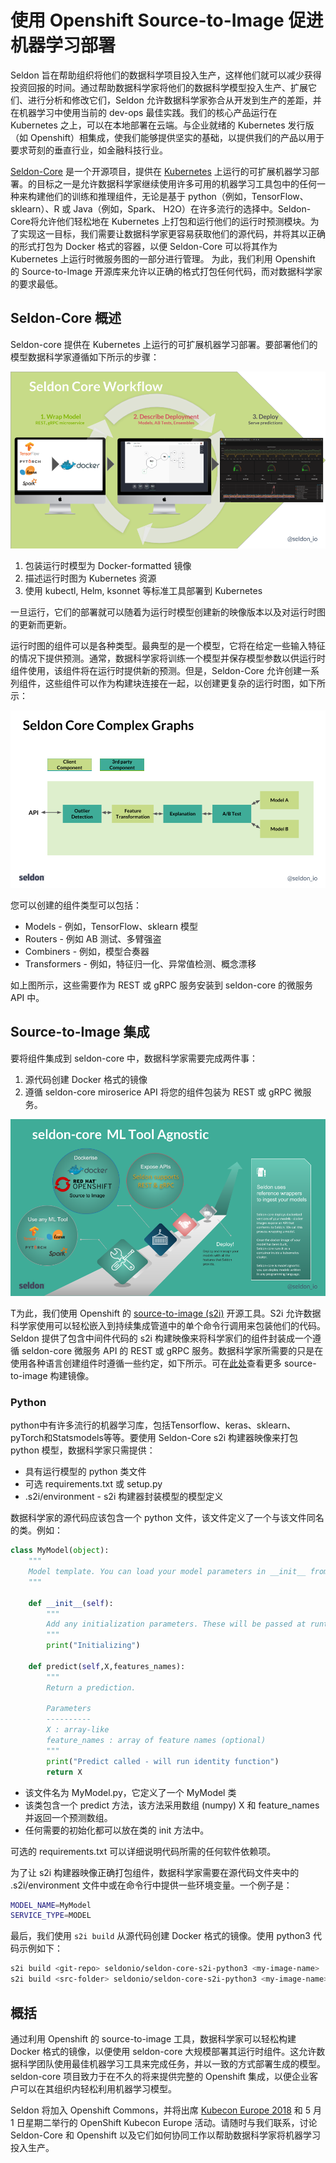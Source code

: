 # 使用 Openshift Source-to-Image 促进机器学习部署

Seldon 旨在帮助组织将他们的数据科学项目投入生产，这样他们就可以减少获得投资回报的时间。通过帮助数据科学家将他们的数据科学模型投入生产、扩展它们、进行分析和修改它们，Seldon 允许数据科学家弥合从开发到生产的差距，并在机器学习中使用当前的 dev-ops 最佳实践。我们的核心产品运行在 Kubernetes 之上，可以在本地部署在云端。与企业就绪的 Kubernetes 发行版（如 Openshift）相集成，使我们能够提供坚实的基础，以提供我们的产品以用于要求苛刻的垂直行业，如金融科技行业。

[Seldon-Core](https://github.com/SeldonIO/seldon-core) 是一个开源项目，提供在 [Kubernetes](https://kubernetes.io/) 上运行的可扩展机器学习部署。的目标之一是允许数据科学家继续使用许多可用的机器学习工具包中的任何一种来构建他们的训练和推理组件，无论是基于 python（例如，TensorFlow、sklearn）、R 或 Java（例如，Spark、 H2O）在许多流行的选择中。Seldon-Core将允许他们轻松地在 Kubernetes 上打包和运行他们的运行时预测模块。为了实现这一目标，我们需要让数据科学家更容易获取他们的源代码，并将其以正确的形式打包为 Docker 格式的容器，以便 Seldon-Core 可以将其作为 Kubernetes 上运行时微服务图的一部分进行管理。 为此，我们利用 Openshift 的 Source-to-Image 开源库来允许以正确的格式打包任何代码，而对数据科学家的要求最低。

## Seldon-Core 概述

Seldon-core 提供在 Kubernetes 上运行的可扩展机器学习部署。要部署他们的模型数据科学家遵循如下所示的步骤：

![API](./deploy.png)

1.  包装运行时模型为 Docker-formatted 镜像
1.  描述运行时图为 Kubernetes 资源
1.  使用 kubectl, Helm, ksonnet 等标准工具部署到 Kubernetes

一旦运行，它们的部署就可以随着为运行时模型创建新的映像版本以及对运行时图的更新而更新。

运行时图的组件可以是各种类型。最典型的是一个模型，它将在给定一些输入特征的情况下提供预测。通常，数据科学家将训练一个模型并保存模型参数以供运行时组件使用，该组件将在运行时提供新的预测。但是，Seldon-Core 允许创建一系列组件，这些组件可以作为构建块连接在一起，以创建更复杂的运行时图，如下所示：

![graphs](./graphs.png)

您可以创建的组件类型可以包括：

- Models - 例如，TensorFlow、sklearn 模型
- Routers - 例如 AB 测试、多臂强盗
- Combiners - 例如，模型合奏器
- Transformers - 例如，特征归一化、异常值检测、概念漂移

如上图所示，这些需要作为 REST 或 gRPC 服务安装到 seldon-core 的微服务 API 中。

## Source-to-Image 集成

要将组件集成到 seldon-core 中，数据科学家需要完成两件事：

1.  源代码创建 Docker 格式的镜像
1.  遵循 seldon-core miroserice API 将您的组件包装为 REST 或 gRPC 微服务。

![wrap](./wrap.png)

T为此，我们使用 Openshift 的 [source-to-image (s2i)](https://github.com/openshift/source-to-image) 开源工具。S2i 允许数据科学家使用可以轻松嵌入到持续集成管道中的单个命令行调用来包装他们的代码。 Seldon 提供了包含中间件代码的 s2i 构建映像来将科学家们的组件封装成一个遵循 seldon-core 微服务 API 的 REST 或 gRPC 服务。数据科学家所需要的只是在使用各种语言创建组件时遵循一些约定，如下所示。可在[此处](https://github.com/SeldonIO/seldon-core/tree/master/wrappers/s2i)查看更多 source-to-image 构建镜像。

### Python

python中有许多流行的机器学习库，包括Tensorflow、keras、sklearn、pyTorch和Statsmodels等等。要使用 Seldon-Core s2i 构建器映像来打包 python 模型，数据科学家只需提供：

- 具有运行模型的 python 类文件
- 可选 requirements.txt 或 setup.py
- .s2i/environment - s2i 构建器封装模型的模型定义

数据科学家的源代码应该包含一个 python 文件，该文件定义了一个与该文件同名的类。例如：

```python
class MyModel(object):
    """
    Model template. You can load your model parameters in __init__ from a location accessible at runtime
    """

    def __init__(self):
        """
        Add any initialization parameters. These will be passed at runtime from the graph definition parameters defined in your seldondeployment Kubernetes resource manifest.
        """
        print("Initializing")

    def predict(self,X,features_names):
        """
        Return a prediction.

        Parameters
        ----------
        X : array-like
        feature_names : array of feature names (optional)
        """
        print("Predict called - will run identity function")
        return X
```

- 该文件名为 MyModel.py，它定义了一个 MyModel 类
- 该类包含一个 predict 方法，该方法采用数组 (numpy) X 和 feature_names 并返回一个预测数组。
- 任何需要的初始化都可以放在类的 init 方法中。

可选的 requirements.txt 可以详细说明代码所需的任何软件依赖项。

为了让 s2i 构建器映像正确打包组件，数据科学家需要在源代码文件夹中的 .s2i/environment 文件中或在命令行中提供一些环境变量。一个例子是：

```bash
MODEL_NAME=MyModel
SERVICE_TYPE=MODEL
```

最后，我们使用 `s2i build` 从源代码创建 Docker 格式的镜像。使用 python3 代码示例如下：

```bash
s2i build <git-repo> seldonio/seldon-core-s2i-python3 <my-image-name>
s2i build <src-folder> seldonio/seldon-core-s2i-python3 <my-image-name>
```

## 概括

通过利用 Openshift 的 source-to-image 工具，数据科学家可以轻松构建 Docker 格式的镜像，以便使用 seldon-core 大规模部署其运行时组件。这允许数据科学团队使用最佳机器学习工具来完成任务，并以一致的方式部署生成的模型。seldon-core 项目致力于在不久的将来提供完整的 Openshift 集成，以便企业客户可以在其组织内轻松利用机器学习模型。

Seldon 将加入 Openshift Commons，并将出席 [Kubecon Europe 2018](https://events.linuxfoundation.org/events/kubecon-cloudnativecon-europe-2018/) 和 5 月 1 日星期二举行的 OpenShift Kubecon Europe 活动。请随时与我们联系，讨论 Seldon-Core 和 Openshift 以及它们如何协同工作以帮助数据科学家将机器学习投入生产。
